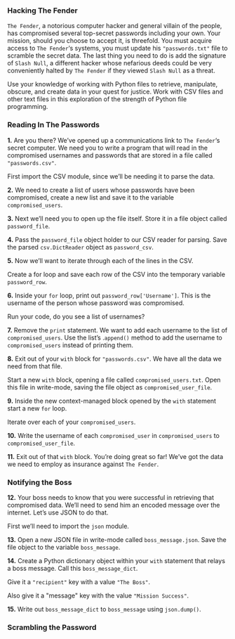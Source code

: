### Hacking The Fender
`The Fender`, a notorious computer hacker and general villain of the people, has compromised several top-secret passwords including your own. Your mission, should you choose to accept it, is threefold. You must acquire access to `The Fender`‘s systems, you must update his `"passwords.txt"` file to scramble the secret data. The last thing you need to do is add the signature of `Slash Null`, a different hacker whose nefarious deeds could be very conveniently halted by `The Fender` if they viewed `Slash Null` as a threat.

Use your knowledge of working with Python files to retrieve, manipulate, obscure, and create data in your quest for justice. Work with CSV files and other text files in this exploration of the strength of Python file programming.

### Reading In The Passwords
**1.** Are you there? We’ve opened up a communications link to `The Fender`‘s secret computer. We need you to write a program that will read in the compromised usernames and passwords that are stored in a file called `"passwords.csv"`.

First import the CSV module, since we’ll be needing it to parse the data.

**2.** We need to create a list of users whose passwords have been compromised, create a new list and save it to the variable `compromised_users`.

**3.** Next we’ll need you to open up the file itself. Store it in a file object called `password_file`.

**4.** Pass the `password_file` object holder to our CSV reader for parsing. Save the parsed `csv.DictReader` object as `password_csv`.

**5.** Now we’ll want to iterate through each of the lines in the CSV.

Create a for loop and save each row of the CSV into the temporary variable `password_row`.

**6.** Inside your `for` loop, print out `password_row['Username']`. This is the username of the person whose password was compromised.

Run your code, do you see a list of usernames?

**7.** Remove the `print` statement. We want to add each username to the list of `compromised_users`. Use the list’s .`append()` method to add the username to `compromised_users` instead of printing them.

**8.** Exit out of your `with` block for `"passwords.csv"`. We have all the data we need from that file.

Start a new `with` block, opening a file called `compromised_users.txt`. Open this file in write-mode, saving the file object as `compromised_user_file`.

**9.** Inside the new context-managed block opened by the `with` statement start a new `for` loop.

Iterate over each of your `compromised_users`.

**10.** Write the username of each `compromised_user` in `compromised_users` to `compromised_user_file`.

**11.** Exit out of that `with` block. You’re doing great so far! We’ve got the data we need to employ as insurance against `The Fender`.


### Notifying the Boss
**12.** Your boss needs to know that you were successful in retrieving that compromised data. We’ll need to send him an encoded message over the internet. Let’s use JSON to do that.

First we’ll need to import the `json` module.

**13.** Open a new JSON file in write-mode called `boss_message.json`. Save the file object to the variable `boss_message`.

**14.** Create a Python dictionary object within your `with` statement that relays a boss message. Call this `boss_message_dict`.

Give it a `"recipient"` key with a value `"The Boss"`.

Also give it a "message" key with the value `"Mission Success"`.

**15.** Write out `boss_message_dict` to `boss_message` using `json.dump()`.

### Scrambling the Password


